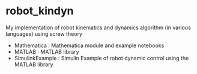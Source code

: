 # robot_kindyn
My implementation of robot kinematics and dynamics algorithm (in various languages) using screw theory
- Mathematica : Mathematica module and example notebooks
- MATLAB : MATLAB library
- SimulinkExample : Simulin Example of robot dynamic control using the MATLAB library
